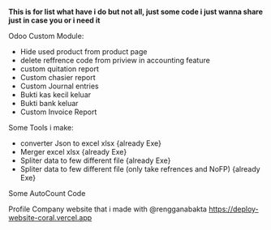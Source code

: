 **This is for list what have i do but not all, just some code i just wanna share just in case you or i need it**

Odoo Custom Module:
- Hide used product from product page
- delete reffrence code from priview in accounting feature
- custom quitation report
- Custom chasier report 
- Custom Journal entries
- Bukti kas kecil keluar
- Bukti bank keluar
- Custom Invoice Report


Some Tools i make:
- converter Json to excel xlsx {already Exe}
- Merger excel xlsx {already Exe}
- Spliter data to few different file {already Exe}
- Spliter data to few different file (only take refrences and NoFP) {already Exe}

Some AutoCount Code

Profile Company website that i made with @rengganabakta
https://deploy-website-coral.vercel.app

